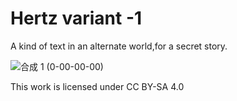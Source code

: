 # Hertz variant -1

A kind of text in an alternate world,for a secret story.

![合成 1 (0-00-00-00)](https://github.com/Ghz114514/Hertz_variant/assets/111216078/5891a330-cdc7-46c9-a306-9c49af836420)

This work is licensed under CC BY-SA 4.0 

